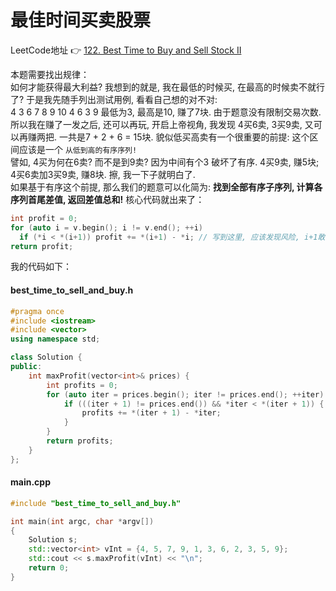 最佳时间买卖股票
============
LeetCode地址 :point_right: [122. Best Time to Buy and Sell Stock II](https://leetcode.com/problems/best-time-to-buy-and-sell-stock-ii/description/)<br>

本题需要找出规律：<br>
如何才能获得最大利益? 我想到的就是, 我在最低的时候买, 在最高的时候卖不就行了? 于是我先随手列出测试用例, 看看自己想的对不对:<br>
		    4 3 6 7 8 9 10 4 6 3 9
最低为3, 最高是10, 赚了7块. 由于题意没有限制交易次数. 所以我在赚了一发之后, 还可以再玩, 开启上帝视角, 我发现 4买6卖, 3买9卖, 又可以再赚两把. 一共是7 + 2 + 6 = 15块. 貌似低买高卖有一个很重要的前提: 这个区间应该是一个 `从低到高的有序序列!`
<br>譬如, 4买为何在6卖? 而不是到9卖? 因为中间有个3 破坏了有序. 4买9卖, 赚5块; 4买6卖加3买9卖, 赚8块. 擦, 我一下子就明白了.<br>
如果基于有序这个前提, 那么我们的题意可以化简为: **找到全部有序子序列, 计算各序列首尾差值, 返回差值总和!**  核心代码就出来了：<br>
```cpp
int profit = 0;
for (auto i = v.begin(); i != v.end(); ++i)
  if (*i < *(i+1)) profit += *(i+1) - *i; // 写到这里, 应该发现风险, i+1敢随便用? 判断一下, i+1 != v.end();
return profit;
```

我的代码如下：<br>
#### best_time_to_sell_and_buy.h
```cpp
#pragma once
#include <iostream>
#include <vector>
using namespace std;

class Solution {
public:
    int maxProfit(vector<int>& prices) {
        int profits = 0;
        for (auto iter = prices.begin(); iter != prices.end(); ++iter) {
            if (((iter + 1) != prices.end()) && *iter < *(iter + 1)) {
                profits += *(iter + 1) - *iter;
            }
        }
        return profits;
    }
};
```

#### main.cpp
```cpp
#include "best_time_to_sell_and_buy.h"

int main(int argc, char *argv[])
{
    Solution s;
    std::vector<int> vInt = {4, 5, 7, 9, 1, 3, 6, 2, 3, 5, 9};
    std::cout << s.maxProfit(vInt) << "\n";
    return 0;
}
```
